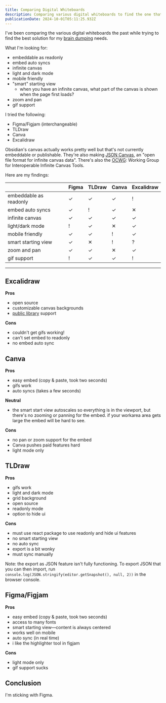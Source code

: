 ```yaml
---
title: Comparing Digital Whiteboards
description: Comparing various digital whiteboards to find the one that suits my scrapbooking needs best. I take a look at Figma/Figjam, Canva, TLDraw, and Excalidraw.
publicationDate: 2024-10-01T05:11:25.932Z
---
```


I've been comparing the various digital whiteboards the past while trying to find the best solution for my [brain dumping](/brain-dump) needs.

What I'm looking for:
- embeddable as readonly
- embed auto syncs
- infinite canvas
- light and dark mode
- mobile friendly
- "smart" starting view
	- when you have an infinite canvas, what part of the canvas is shown when the page first loads?
- zoom and pan
- gif support

I tried the following:
- Figma/Figjam (interchangeable)
- TLDraw
- Canva
- Excalidraw

Obsidian's canvas actually works pretty well but that's not currently embeddable or publishable. They're also making [JSON Canvas](https://jsoncanvas.org/), an "open file format for infinite canvas data". There's also the [OCWG](https://www.canvasprotocol.org): Working Group for Interoperable Infinite Canvas Tools.

Here are my findings:

|  | Figma | TLDraw | Canva | Excalidraw |
|:--|:--|:--|:--|:--|
| embeddable as readonly | ✓ | ✓ | ✓ | ! |
| embed auto syncs | ✓ | ! | ✓ | ✕ |
| infinite canvas | ✓ | ✓ | ✓ | ✓ |
| light/dark mode | ! | ✓ | ✕ | ✓ |
| mobile friendly | ✓ | ✓ | ! | ✓ |
| smart starting view | ✓ | ✕ | ! | ? |
| zoom and pan | ✓ | ✓ | ✕ | ✓ |
| gif support | ! | ✓ | ✓ | ! |

---

## Excalidraw

**Pros**
- open source
- customizable canvas backgrounds
- [public library](https://libraries.excalidraw.com/) support

**Cons**
- couldn't get gifs working!
- can't set embed to readonly
- no embed auto sync

## Canva
**Pros**
- easy embed (copy & paste, took two seconds)
- gifs work
- auto syncs (takes a few seconds)

**Neutral**
- the smart start view autoscales so everything is in the viewport, but there's no zooming or panning for the embed. if your workarea area gets large the embed will be hard to see.

**Cons**
- no pan or zoom support for the embed
- Canva pushes paid features hard
- light mode only

## TLDraw
**Pros**
- gifs work
- light and dark mode
- grid background
- open source
- readonly mode
- option to hide ui

**Cons**
- must use react package to use readonly and hide ui features
- no smart starting view
- no auto sync
- export is a bit wonky
- must sync manually

Note: the export as JSON feature isn't fully functioning. To export JSON that you can then import, run `console.log(JSON.stringify(editor.getSnapshot(), null, 2))` in the browser console.

## Figma/Figjam
**Pros**
- easy embed (copy & paste, took two seconds)
- access to many fonts
- smart starting view—content is always centered
- works well on mobile
- auto sync (in real time)
- i like the highlighter tool in figjam

**Cons**
- light mode only
- gif support sucks

## Conclusion
I'm sticking with Figma.
